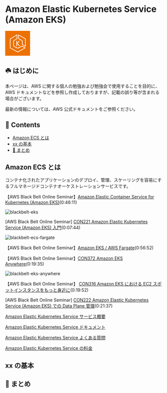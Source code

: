 # Amazon Elastic Kubernetes Service (Amazon EKS)<!-- omit in toc -->

![icon](/images/icons/64/Arch_Amazon-Elastic-Kubernetes-Service_64.png)

## ☘️ はじめに<!-- omit in toc -->

本ページは、AWS に関する個人の勉強および勉強会で使用することを目的に、AWS ドキュメントなどを参照し作成しておりますが、記載の誤り等が含まれる場合がございます。

最新の情報については、AWS 公式ドキュメントをご参照ください。

## 👀 Contents<!-- omit in toc -->

- [Amazon ECS とは](#amazon-ecs-とは)
- [xx の基本](#xx-の基本)
- [📖 まとめ](#-まとめ)

## Amazon ECS とは

コンテナ化されたアプリケーションのデプロイ、管理、スケーリングを容易にするフルマネージドコンテナオーケストレーションサービスです。

【AWS Black Belt Online Seminar】[Amazon Elastic Container Service for Kubernetes (Amazon EKS)](https://www.youtube.com/watch?v=7_ZFvSYeOeE)(0:46:11)

![blackbelt-eks](/images/eks/)

[AWS Black Belt Online Seminar] [CON221 Amazon Elastic Kubernetes Service (Amazon EKS) 入門](https://www.youtube.com/watch?v=OCcAXCpTRak)(0:07:44)

![blackbelt-ecs-fargate](/images/eks/)

【AWS Black Belt Online Seminar】[Amazon EKS / AWS Fargate](https://www.youtube.com/watch?v=VDPI91bHN-Q)(0:56:52)

【AWS Black Belt Online Seminar】[CON372 Amazon EKS Anywhere](https://www.youtube.com/watch?v=O_F2-D6MxHU)(0:19:35)

![blackbelt-eks-anywhere](/images/eks/)

【AWS Black Belt Online Seminar】 [CON316 Amazon EKS における EC2 スポットインスタンスをもっと身近に](https://www.youtube.com/watch?v=_hgWoHhmdlM)(0:19:52)

[AWS Black Belt Online Seminar] [CON222 Amazon Elastic Kubernetes Service (Amazon EKS) での Data Plane 管理](https://www.youtube.com/watch?v=WzCxHW0wNBo)(0:21:37)

[Amazon Elastic Kubernetes Service サービス概要](https://aws.amazon.com/jp/eks/)

[Amazon Elastic Kubernetes Service ドキュメント](https://docs.aws.amazon.com/ja_jp/eks/?id=docs_gateway)

[Amazon Elastic Kubernetes Service よくある質問](https://aws.amazon.com/jp/eks/faqs/)

[Amazon Elastic Kubernetes Service の料金](https://aws.amazon.com/jp/eks/pricing/)

## xx の基本

<!-- Duration: 0:01:30 -->

## 📖 まとめ